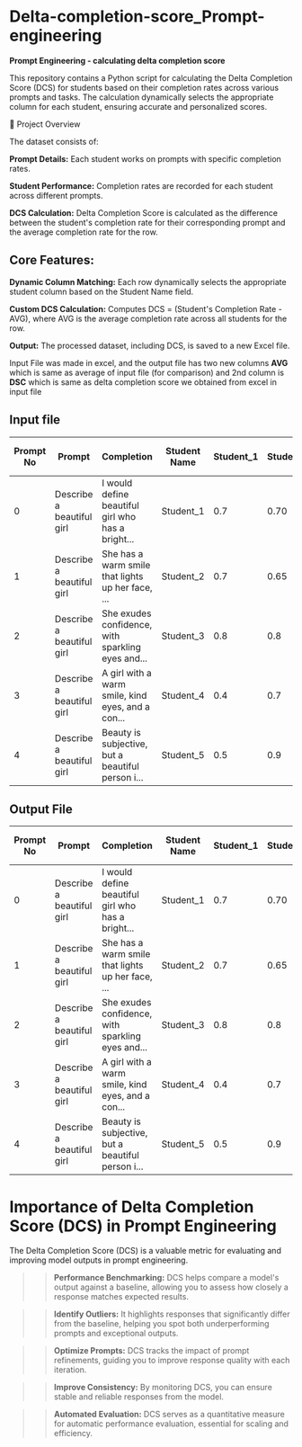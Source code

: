 # Delta-completion-score_Prompt-engineering

**Prompt Engineering - calculating delta completion score**

This repository contains a Python script for calculating the Delta Completion Score (DCS) for students based on their completion rates across various prompts and tasks. The calculation dynamically selects the appropriate column for each student, ensuring accurate and personalized scores.

📝 Project Overview

The dataset consists of:

**Prompt Details:** Each student works on prompts with specific completion rates.

**Student Performance:** Completion rates are recorded for each student across different prompts.

**DCS Calculation:** Delta Completion Score is calculated as the difference between the student's completion rate for their corresponding prompt and the average completion rate for the row.

## Core Features:

**Dynamic Column Matching:** Each row dynamically selects the appropriate student column based on the Student Name field.

**Custom DCS Calculation:** Computes DCS = (Student's Completion Rate - AVG), where AVG is the average completion rate across all students for the row.

**Output:** The processed dataset, including DCS, is saved to a new Excel file.

Input File was made in excel, and the output file has two new columns **AVG** which is same as average of input file (for comparison) and 2nd column is **DSC** which is same as delta completion score we obtained from excel in input file

## Input file

| Prompt No | Prompt                    | Completion                                                                                   | Student Name | Student_1 | Student_2 | Student_3 | Student_4 | Student_5 | Student_6 | Student_7 | Average  | Justified keywords                                       | Delta completion score | RANK |
|-----------|---------------------------|---------------------------------------------------------------------------------------------|--------------|-----------|-----------|-----------|-----------|-----------|-----------|-----------|----------|---------------------------------------------------------|-------------------------|------|
| 0         | Describe a beautiful girl  | I would define beautiful girl who has a bright...                                            | Student_1    | 0.7       | 0.70      | 0.8       | 0.7       | 0.7       | 0.6       | 0.6       | 0.685714 | bright, smile, personality, confident, character        | 0.014286               | 4    |
| 1         | Describe a beautiful girl  | She has a warm smile that lights up her face, ...                                            | Student_2    | 0.7       | 0.65      | 0.7       | 0.8       | 0.9       | 0.7       | 0.7       | 0.735714 | Empathy, Intelligence, Colour                            | -0.085714              | 6    |
| 2         | Describe a beautiful girl  | She exudes confidence, with sparkling eyes and...                                            | Student_3    | 0.8       | 0.8       | 0.8       | 0.6       | 0.6       | 0.8       | 0.6       | 0.714286 | Confidence, smile, effortlessly                         | 0.085714               | 1    |
| 3         | Describe a beautiful girl  | A girl with a warm smile, kind eyes, and a con...                                            | Student_4    | 0.4       | 0.7       | 0.6       | 0.7       | 0.8       | 0.7       | 0.4       | 0.614286 | smile, genuine, presence                                 | 0.085714               | 1    |
| 4         | Describe a beautiful girl  | Beauty is subjective, but a beautiful person i...                                           | Student_5    | 0.5       | 0.9       | 0.9       | 0.7       | 0.7       | 0.9       | 0.9       | 0.771429 | Empathy, intelligence, Colour                           | -0.071429              | 5    |


## Output File

| Prompt No | Prompt                    | Completion                                                                                   | Student Name | Student_1 | Student_2 | Student_3 | Student_4 | Student_5 | Student_6 | Student_7 | Average  | Justified keywords                                       | Delta completion score | RANK | AVG       | DCS        |
|-----------|---------------------------|---------------------------------------------------------------------------------------------|--------------|-----------|-----------|-----------|-----------|-----------|-----------|-----------|----------|---------------------------------------------------------|-------------------------|------|-----------|------------|
| 0         | Describe a beautiful girl  | I would define beautiful girl who has a bright...                                            | Student_1    | 0.7       | 0.70      | 0.8       | 0.7       | 0.7       | 0.6       | 0.6       | 0.685714 | bright, smile, personality, confident, character        | 0.014286               | 4    | 0.685714  | 0.014286   |
| 1         | Describe a beautiful girl  | She has a warm smile that lights up her face, ...                                            | Student_2    | 0.7       | 0.65      | 0.7       | 0.8       | 0.9       | 0.7       | 0.7       | 0.735714 | Empathy, Intelligence, Colour                            | -0.085714              | 6    | 0.735714  | -0.085714  |
| 2         | Describe a beautiful girl  | She exudes confidence, with sparkling eyes and...                                            | Student_3    | 0.8       | 0.8       | 0.8       | 0.6       | 0.6       | 0.8       | 0.6       | 0.714286 | Confidence, smile, effortlessly                         | 0.085714               | 1    | 0.714286  | 0.085714   |
| 3         | Describe a beautiful girl  | A girl with a warm smile, kind eyes, and a con...                                            | Student_4    | 0.4       | 0.7       | 0.6       | 0.7       | 0.8       | 0.7       | 0.4       | 0.614286 | smile, genuine, presence                                 | 0.085714               | 1    | 0.614286  | 0.085714   |
| 4         | Describe a beautiful girl  | Beauty is subjective, but a beautiful person i...                                           | Student_5    | 0.5       | 0.9       | 0.9       | 0.7       | 0.7       | 0.9       | 0.9       | 0.771429 | Empathy, intelligence, Colour                           | -0.071429              | 5    | 0.771429  | -0.071429  |


# Importance of Delta Completion Score (DCS) in Prompt Engineering

The Delta Completion Score (DCS) is a valuable metric for evaluating and improving model outputs in prompt engineering.

>> **Performance Benchmarking:** DCS helps compare a model's output against a baseline, allowing you to assess how closely a response matches expected results.

>> **Identify Outliers:** It highlights responses that significantly differ from the baseline, helping you spot both underperforming prompts and exceptional outputs.

>> **Optimize Prompts:** DCS tracks the impact of prompt refinements, guiding you to improve response quality with each iteration.

>> **Improve Consistency:** By monitoring DCS, you can ensure stable and reliable responses from the model.

>> **Automated Evaluation:** DCS serves as a quantitative measure for automatic performance evaluation, essential for scaling and efficiency.
